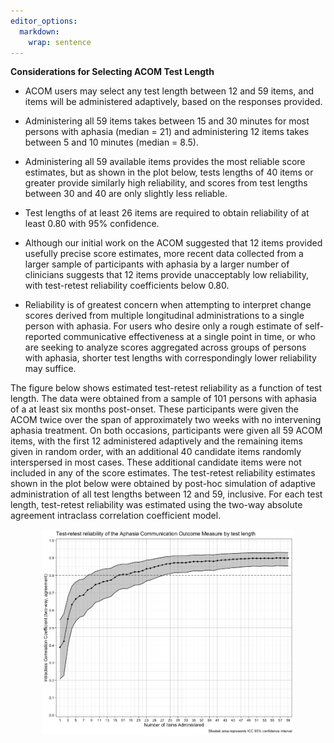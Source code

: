 ```yaml
---
editor_options: 
  markdown: 
    wrap: sentence
---
```


**Considerations for Selecting ACOM Test Length**

- ACOM users may select any test length between 12 and 59 items, and items will be administered adaptively, based on the responses provided. 

- Administering all 59 items takes between 15 and 30 minutes for most persons with aphasia (median = 21) and administering 12 items takes between 5 and 10 minutes (median = 8.5).

- Administering all 59 available items provides the most reliable score estimates, but as shown in the plot below, tests lengths of 40 items or greater provide similarly high reliability, and scores from test lengths between 30 and 40 are only slightly less reliable.

- Test lengths of at least 26 items are required to obtain reliability of at least 0.80 with 95% confidence.

- Although our initial work on the ACOM suggested that 12 items provided usefully precise score estimates, more recent data collected from a larger sample of participants with aphasia by a larger number of clinicians suggests that 12 items provide unacceptably low reliability, with test-retest reliability coefficients below 0.80.

- Reliability is of greatest concern when attempting to interpret change scores derived from multiple longitudinal administrations to a single person with aphasia. For users who desire only a rough estimate of self-reported communicative effectiveness at a single point in time, or who are seeking to analyze scores aggregated across groups of persons with aphasia, shorter test lengths with correspondingly lower reliability may suffice.

The figure below shows estimated test-retest reliability as a function of test length. The data were obtained from a sample of 101 persons with aphasia of a at least six months post-onset. These participants were given the ACOM twice over the span of approximately two weeks with no intervening aphasia treatment. On both occasions, participants were given all 59 ACOM items, with the first 12 administered adaptively and the remaining items given in random order, with an additional 40 candidate items randomly interspersed in most cases. These additional candidate items were not included in any of the score estimates. The test-retest reliability estimates shown in the plot below were obtained by post-hoc simulation of adaptive administration of all test lengths between 12 and 59, inclusive. For each test length, test-retest reliability was estimated using the two-way absolute agreement intraclass correlation coefficient model. 

<img src="p1.png" alt="test-retest relaibility figure" style="display: block;margin-left: auto;margin-right: auto;width: 80%;"/>
